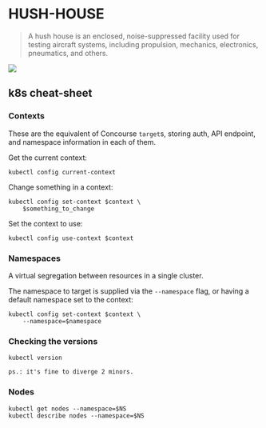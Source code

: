 # HUSH-HOUSE

> A hush house is an enclosed, noise-suppressed facility used for testing aircraft systems,
> including propulsion, mechanics, electronics, pneumatics, and others.

![](https://upload.wikimedia.org/wikipedia/commons/thumb/e/ea/EM_NELLIS_HUSH_HOUSE_%282786461516%29.jpg/512px-EM_NELLIS_HUSH_HOUSE_%282786461516%29.jpg)

## k8s cheat-sheet

### Contexts

These are the equivalent of Concourse `target`s, storing auth, API endpoint,
and namespace information in each of them.

Get the current context:

	kubectl config current-context


Change something in a context:

	kubectl config set-context $context \
		$something_to_change


Set the context to use:

	kubectl config use-context $context


### Namespaces

A virtual segregation between resources in a single cluster.

The namespace to target is supplied via the `--namespace` flag, or having
a default namespace set to the context:


	kubectl config set-context $context \
		--namespace=$namespace


### Checking the versions

	kubectl version

	ps.: it's fine to diverge 2 minors.


### Nodes

	kubectl get nodes --namespace=$NS
	kubectl describe nodes --namespace=$NS
